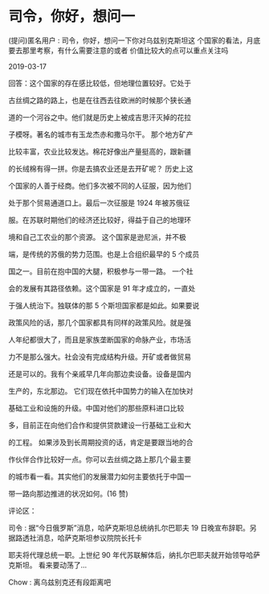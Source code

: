 # 司令，你好，想问一

(提问)匿名用户 : 司令，你好，想问一下你对乌兹别克斯坦这 个国家的看法，月底要去那里考察，有什么需要注意的或者 价值比较大的点可以重点关注吗

2019-03-17

回答：这个国家的存在感比较低，但地理位置较好。它处于

古丝绸之路的路上，也是在往西去往欧洲的时候那个狭长通

道的一个河谷之中。他们就是历史上被成吉思汗灭掉的花拉

子模呀。著名的城市有玉龙杰赤和撒马尔干。 那个地方矿产

比较丰富，农业比较发达。棉花好像出产量挺高的，跟新疆

的长绒棉有得一拼。你是去搞农业还是去开矿呢？ 历史上这

个国家的人善于经商。他们多次被不同的人征服，因为他们

处于那个贸易通道口上。最后一次征服是 1924 年被苏俄征

服。在苏联时期他们的经济还比较好，得益于自己的地理环

境和自己工农业的那个资源。 这个国家是逊尼派，并不极

端，是传统的苏俄的势力范围。也是上合组织最早的 5 个成员

国之一。目前在抱中国的大腿，积极参与一带一路。 一个社

会的发展有其路径依赖。这个国家是 91 年才成立的，一直处

于强人统治下。独联体的那 5 个斯坦国家都是如此。如果要说

政策风险的话，那几个国家都具有同样的政策风险。就是强

人年纪都很大了，而且是家族垄断国家的命脉产业，市场活

力不是那么强大。社会没有完成结构升级。开矿或者做贸易

还是可以的。我有个亲戚早几年向那边卖设备。设备是国内

生产的，东北那边。 它们现在依托中国势力的输入在加快对

基础工业和设施的升级。中国对他们的那些原料进口比较

多，目前正在向他们合作和提供贷款建设一行基础工业和大

的工程。 如果涉及到长周期投资的话，肯定是要跟当地的合

作伙伴合作比较好一点。你可以去丝绸之路上那几个最主要

的城市看一看。其实他们的发展潜力如何主要依托于中国一

带一路向那边推进的状况如何。(16 赞)

评论区：

司令 : 据“今日俄罗斯”消息，哈萨克斯坦总统纳扎尔巴耶夫 19 日晚宣布辞职。另据路透社消息，哈萨克斯坦参议院院长托卡

耶夫将代理总统一职。上世纪 90 年代苏联解体后，纳扎尔巴耶夫就开始领导哈萨克斯坦。 看来要动荡了...

Chow : 离乌兹别克还有段距离吧